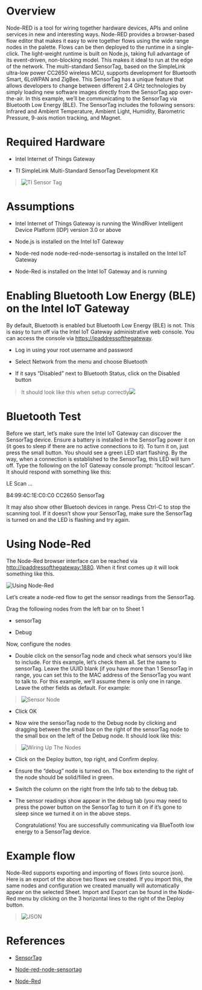 Overview
========

Node-RED is a tool for wiring together hardware devices, APIs and online services in new and interesting ways. Node-RED provides a browser-based flow editor that makes it easy to wire together flows using the wide range nodes in the palette. Flows can be then deployed to the runtime in a single-click. The light-weight runtime is built on Node.js, taking full advantage of its event-driven, non-blocking model. This makes it ideal to run at the edge of the network. The multi-standard SensorTag, based on the SimpleLink ultra-low power CC2650 wireless MCU, supports development for Bluetooth Smart, 6LoWPAN and ZigBee. This SensorTag has a unique feature that allows developers to change between different 2.4 GHz technologies by simply loading new software images directly from the SensorTag app over-the-air. In this example, we’ll be communicating to the SensorTag via Bluetooth Low Energy (BLE). The SensorTag includes the following sensors: Infrared and Ambient Temperature, Ambient Light, Humidity, Barometric Pressure, 9-axis motion tracking, and Magnet.

Required Hardware
=================

-   Intel Internet of Things Gateway

-   TI SimpleLink Multi-Standard SensorTag Development Kit

> ![TI Sensor Tag](images/ti-sensortag.png)

Assumptions
===========

-   Intel Internet of Things Gateway is running the WindRiver
    Intelligent Device Platform (IDP) version 3.0 or above

-   Node.js is installed on the Intel IoT Gateway

-   Node-red node node-red-node-sensortag is installed on the Intel IoT
    Gateway

-   Node-Red is installed on the Intel IoT Gateway and is running

Enabling Bluetooth Low Energy (BLE) on the Intel IoT Gateway
============================================================

By default, Bluetooth is enabled but Bluetooth Low Energy (BLE) is not.
This is easy to turn off via the Intel IoT Gateway administrative web
console. You can access the console via <https://ipaddressofthegateway>.

-   Log in using your root username and password

-   Select Network from the menu and choose Bluetooth

-   If it says “Disabled” next to Bluetooth Status, click on the
    Disabled button

> It should look like this when setup correctly![](images/ti-blesetupscreen.png)

Bluetooth Test
==============

Before we start, let’s make sure the Intel IoT Gateway can discover the
SensorTag device. Ensure a battery is installed in the SensorTag power
it on (it goes to sleep if there are no active connections to it). To
turn it on, just press the small button. You should see a green LED
start flashing. By the way, when a connection is established to the
SensorTag, this LED will turn off. Type the following on the IoT Gateway
console prompt: “hcitool lescan”. It should respond with something like
this:

LE Scan …

B4:99:4C:1E:C0:C0 CC2650 SensorTag

It may also show other Bluetooh devices in range. Press Ctrl-C to stop
the scanning tool. If it doesn’t show your SensorTag, make sure the
SensorTag is turned on and the LED is flashing and try again.

Using Node-Red
==============

The Node-Red browser interface can be reached via
<http://ipaddressofthegateway:1880>. When it first comes up it will look
something like this.

![Using Node-Red](images/ti-noderedscreen.png)

Let’s create a node-red flow to get the sensor readings from the
SensorTag.

Drag the following nodes from the left bar on to Sheet 1

-   sensorTag

-   Debug

Now, configure the nodes

-   Double click on the sensorTag node and check what sensors you’d like
    to include. For this example, let’s check them all. Set the name
    to sensorTag. Leave the UUID blank (if you have more than 1
    SensorTag in range, you can set this to the MAC address of the
    SensorTag you want to talk to. For this example, we’ll assume there
    is only one in range. Leave the other fields as default. For
    example:

> ![Sensor Node](images/ti-sensornode.png)

-   Click OK

-   Now wire the sensorTag node to the Debug node by clicking and
    dragging between the small box on the right of the sensorTag node to
    the small box on the left of the Debug node. It should look like
    this:

> ![Wiring Up The Nodes](images/ti-sensorwire.png)

-   Click on the Deploy button, top right, and Confirm deploy.

-   Ensure the “debug” node is turned on. The box extending to the right
    of the node should be solid/filled in green.

-   Switch the column on the right from the Info tab to the debug tab.

-   The sensor readings show appear in the debug tab (you may need to
    press the power button on the SensorTag to turn it on if it’s gone
    to sleep since we turned it on in the above steps.

    Congratulations! You are successfully communicating via BlueTooth
    low energy to a SensorTag device.

Example flow
============

Node-Red supports exporting and importing of flows (into source json).
Here is an export of the above two flows we created. If you import this,
the same nodes and configuration we created manually will automatically
appear on the selected Sheet. Import and Export can be found in the
Node-Red menu by clicking on the 3 horizontal lines to the right of the
Deploy button.

> ![JSON](images/ti-json.png)

References
==========

-   [SensorTag](http://www.ti.com/ww/en/wireless_connectivity/sensortag2015/index.html)

-   [Node-red-node-sensortag](https://www.npmjs.com/package/node-red-node-sensortag)

-   [Node-Red](http://nodered.org/)


